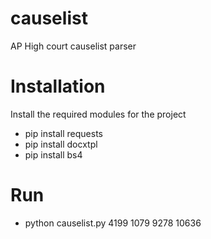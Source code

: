 # causelist
AP High court causelist parser

# Installation
Install the required modules for the project
- pip install requests
- pip install docxtpl
- pip install bs4

# Run

- python causelist.py 4199 1079 9278 10636